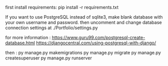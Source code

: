 first install requirements:
pip install -r requirements.txt

If you want to use PostgreSQL instead of sqlite3, make blank database with your own username and password.
then uncomment and change database connection settings at
./Portfolio/settings.py

for more information :
https://www.guru99.com/postgresql-create-database.html
https://djangocentral.com/using-postgresql-with-django/

then :
py manage.py makemigrations
py manage.py migrate
py manage.py createsuperuser
py manage.py runserver